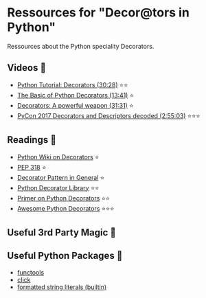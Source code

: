 # Ressources for "Decor@tors in Python"
Ressources about the Python speciality Decorators.

## Videos :movie_camera:
- [Python Tutorial: Decorators (30:28)](https://www.youtube.com/watch?v=FsAPt_9Bf3U&t=7s) :star::star:
- [The Basic of Python Decorators (13:41)](https://www.youtube.com/watch?v=mZ5IwFfqvz8&t=11s) :star:
- [Decorators: A powerful weapon (31:31)](https://www.youtube.com/watch?v=9oyr0mocZTg&t=18s) :star:
- [PyCon 2017 Decorators and Descriptors decoded (2:55:03)](https://www.youtube.com/watch?v=81S01c9zytE&t=3020s) :star::star::star:


## Readings :notebook:
- [Python Wiki on Decorators](https://wiki.python.org/moin/PythonDecorators) :star:
- [PEP 318](https://www.python.org/dev/peps/pep-0318/) :star:
- [Decorator Pattern in General](https://en.wikipedia.org/wiki/Decorator_pattern) :star:
- [Python Decorator Library](https://wiki.python.org/moin/PythonDecoratorLibrary) :star::star:
- [Primer on Python Decorators](https://realpython.com/blog/python/primer-on-python-decorators/) :star::star:
- [Awesome Python Decorators](https://github.com/lord63/awesome-python-decorator) :star::star::star:

## Useful 3rd Party Magic :crystal_ball:

## Useful Python Packages :rocket:
- [functools](https://docs.python.org/3/library/functools.html)
- [click](https://github.com/pallets/click)
- [formatted string literals (builtin)](https://docs.python.org/3/reference/lexical_analysis.html#f-strings)
